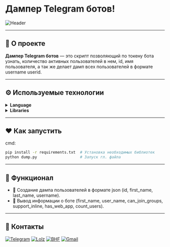 # Дампер Telegram ботов!
![Header](https://i.ibb.co/m5F3S8N/image.png)

---

## 🖤 О проекте

**Дампер Telegram ботов** — это скрипт позволяющий по токену бота узнать, количество активных пользователей в нем, id, имя пользователя, а так же делает дамп всех пользователей в формате username userid.

---

## ⚙️ Используемые технологии

<details>
  <summary><strong>Language</strong></summary>
  <br>
  
  ![Python](https://img.shields.io/badge/python-%23000000.svg?style=for-the-badge&logo=python&logoColor=white)
  <br>
</details>

<details>
  <summary><strong>Libraries</strong></summary>
  <br>
  
  ![Telebot](https://img.shields.io/badge/Telebot-%23000000.svg?style=for-the-badge&logo=telegram&logoColor=white) ![Pyfiglet](https://img.shields.io/badge/Pyfiglet-%23000000.svg?style=for-the-badge&logo=python&logoColor=white) ![Colorama](https://img.shields.io/badge/Colorama-%23000000.svg?style=for-the-badge&logo=python&logoColor=white) ![Json](https://img.shields.io/badge/Json-%23000000.svg?style=for-the-badge&logo=json&logoColor=white)
  <br>
</details>

---

## ♥️ Как запустить
cmd:

   ```bash
  pip install -r requirements.txt  # Установка необходимых библиотек
  python dump.py                   # Запуск гл. файла
  ```

---

## 🖤 Функционал

- 💨 Создание дампа пользователей в формате json (id, first_name, last_name, username).
- 💨 Вывод информации о боте (first_name, user_name, can_join_groups, support_inline, has_web_app, сount_users).

---

## 🖤 Контакты

[![Telegram](https://img.shields.io/badge/-Telegram-black?style=for-the-badge&logo=telegram&logoColor=white)](https://t.me/klintxxxgod)  [![Lolz](https://img.shields.io/badge/-Lolz%20Team-black?style=for-the-badge&logo=data:image/png;base64,iVBORw0KGgoAAAANSUhEUgAAABAAAAAQCAYAAAAf8/9hAAAABHNCSVQICAgIfAhkiAAAAFdJREFUOI3FkjEOgkAQRc/CoFAEmf4SzkIkg1UkfsAdKNFBOkEEVnMkr1SBBSgUtqtUKV9jeBGwrvE3d+7s3TeAH5GgdYBGSCYJ1ASowm5YAz5voFrOh6oP/poM14wHdAe2Bi4OjsMUyccxPB3bs6Dn8AMhRWLZLeQKkwAAAABJRU5ErkJggg==&logoColor=white)](https://lolz.live/klintxxxgod/)  [![BHF](https://img.shields.io/badge/-BHF-black?style=for-the-badge&logo=matrix&logoColor=white)](https://bhf.pro/members/545192/)  [![Gmail](https://img.shields.io/badge/-Gmail-black?style=for-the-badge&logo=gmail&logoColor=white)](mailto:owner.klint@gmail.com)

